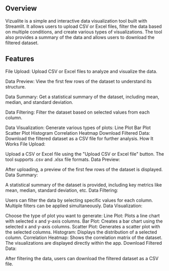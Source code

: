 ## Overview
Vizualite is a simple and interactive data visualization tool built with Streamlit. It allows users to upload CSV or Excel files, filter the data based on multiple conditions, and create various types of visualizations. The tool also provides a summary of the data and allows users to download the filtered dataset.

## Features
File Upload: 
Upload CSV or Excel files to analyze and visualize the data.

Data Preview: 
View the first few rows of the dataset to understand its structure.

Data Summary: 
Get a statistical summary of the dataset, including mean, median, and standard deviation.

Data Filtering: 
Filter the dataset based on selected values from each column.

Data Visualization: Generate various types of plots:
Line Plot
Bar Plot
Scatter Plot
Histogram
Correlation Heatmap
Download Filtered Data: Download the filtered dataset as a CSV file for further analysis.
How It Works
File Upload:

Upload a CSV or Excel file using the "Upload CSV or Excel file" button.
The tool supports .csv and .xlsx file formats.
Data Preview:

After uploading, a preview of the first few rows of the dataset is displayed.
Data Summary:

A statistical summary of the dataset is provided, including key metrics like mean, median, standard deviation, etc.
Data Filtering:

Users can filter the data by selecting specific values for each column.
Multiple filters can be applied simultaneously.
Data Visualization:

Choose the type of plot you want to generate:
Line Plot: Plots a line chart with selected x and y-axis columns.
Bar Plot: Creates a bar chart using the selected x and y-axis columns.
Scatter Plot: Generates a scatter plot with the selected columns.
Histogram: Displays the distribution of a selected column.
Correlation Heatmap: Shows the correlation matrix of the dataset.
The visualizations are displayed directly within the app.
Download Filtered Data:

After filtering the data, users can download the filtered dataset as a CSV file.
